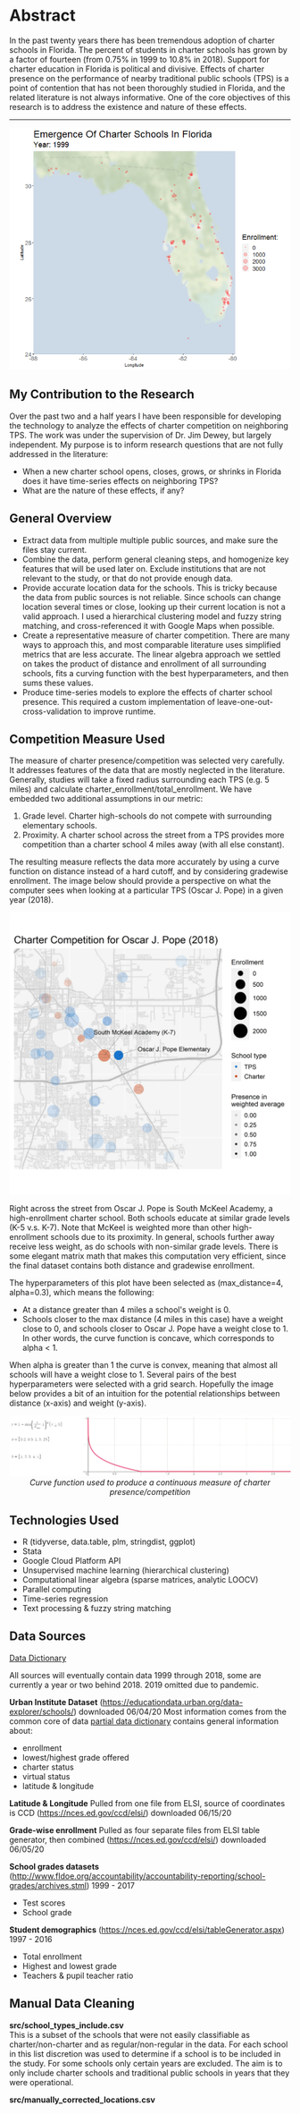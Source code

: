 # Abstract
In the past twenty years there has been tremendous adoption of charter schools in Florida. The percent of students in charter schools has grown by a factor of fourteen (from 0.75% in 1999 to 10.8% in 2018). Support for charter education in Florida is political and divisive. Effects of charter presence on the performance of nearby traditional public schools (TPS) is a point of contention that has not been thoroughly studied in Florida, and the related literature is not always informative. One of the core objectives of this research is to address the existence and nature of these effects. 

------

<p align="center" width="100%">
    <img src="img/emergenceOfCharterSchools.gif"> 
</p>

## My Contribution to the Research
Over the past two and a half years I have been responsible for developing the technology to analyze the effects of charter competition on neighboring TPS. The work was under the supervision of Dr. Jim Dewey, but largely independent. My purpose is to inform research questions that are not fully addressed in the literature:
- When a new charter school opens, closes, grows, or shrinks in Florida does it have time-series effects on neighboring TPS?
- What are the nature of these effects, if any?

## General Overview
- Extract data from multiple multiple public sources, and make sure the files stay current. 
- Combine the data, perform general cleaning steps, and homogenize key features that will be used later on. Exclude institutions that are not relevant to the study, or that do not provide enough data. 
- Provide accurate location data for the schools. This is tricky because the data from public sources is not reliable. Since schools can change location several times or close, looking up their current location is not a valid approach. I used a hierarchical clustering model and fuzzy string matching, and cross-referenced it with Google Maps when possible. 
- Create a representative measure of charter competition. There are many ways to approach this, and most comparable literature uses simplified metrics that are less accurate. The linear algebra approach we settled on takes the product of distance and enrollment of all surrounding schools, fits a curving function with the best hyperparameters, and then sums these values. 
- Produce time-series models to explore the effects of charter school presence. This required a custom implementation of leave-one-out-cross-validation to improve runtime.

## Competition Measure Used
The measure of charter presence/competition was selected very carefully. It addresses features of the data that are mostly neglected in the literature. Generally, studies will take a fixed radius surrounding each TPS (e.g. 5 miles) and calculate charter_enrollment/total_enrollment. We have embedded two additional assumptions in our metric: 
1. Grade level. Charter high-schools do not compete with surrounding elementary schools.
2. Proximity. A charter school across the street from a TPS provides more competition than a charter school 4 miles away (with all else constant). 

The resulting measure reflects the data more accurately by using a curve function on distance instead of a hard cutoff, and by considering gradewise enrollment. The image below should provide a perspective on what the computer sees when looking at a particular TPS (Oscar J. Pope) in a given year (2018). 

<p align="center" width="100%">
    <img width="700px" src="img/competitionMeasureExample.jpg"> 
</p>

Right across the street from Oscar J. Pope is South McKeel Academy, a high-enrollment charter school. Both schools educate at similar grade levels (K-5 v.s. K-7). Note that McKeel is weighted more than other high-enrollment schools due to its proximity. In general, schools further away receive less weight, as do schools with non-similar grade levels. There is some elegant matrix math that makes this computation very efficient, since the final dataset contains both distance and gradewise enrollment.

The hyperparameters of this plot have been selected as (max_distance=4, alpha=0.3), which means the following:
- At a distance greater than 4 miles a school's weight is 0. 
- Schools closer to the max distance (4 miles in this case) have a weight close to 0, and schools closer to Oscar J. Pope have a weight close to 1. In other words, the curve function is concave, which corresponds to alpha < 1. 

When alpha is greater than 1 the curve is convex, meaning that almost all schools will have a weight close to 1. Several pairs of the best hyperparameters were selected with a grid search. Hopefully the image below provides a bit of an intuition for the potential relationships between distance (x-axis) and weight (y-axis).

<p align="center" width="100%">
    <img src="img/gridSearchExample.gif"> 
    <br>
    <i>Curve function used to produce a continuous measure of charter presence/competition</i>
</p>

## Technologies Used
- R (tidyverse, data.table, plm, stringdist, ggplot)
- Stata
- Google Cloud Platform API
- Unsupervised machine learning (hierarchical clustering)
- Computational linear algebra (sparse matrices, analytic LOOCV)
- Parallel computing
- Time-series regression 
- Text processing & fuzzy string matching

## Data Sources

[Data Dictionary](https://docs.google.com/spreadsheets/d/1w-w7T3FAB0RLbvLk99KsqqPeYc_2AcSK3gtDrOsGLI0/edit#gid=188439690)

All sources will eventually contain data 1999 through 2018, some are currently a year or two behind 2018. 2019 omitted due to pandemic. 

**Urban Institute Dataset** (https://educationdata.urban.org/data-explorer/schools/) downloaded 06/04/20 
Most information comes from the common core of data [partial data dictionary](https://nces.ed.gov/ccd/psadd.asp)
contains general information about:
- enrollment
- lowest/highest grade offered
- charter status
- virtual status
- latitude & longitude


**Latitude & Longitude** Pulled from one file from ELSI, source of coordinates is CCD
(https://nces.ed.gov/ccd/elsi/) downloaded 06/15/20


**Grade-wise enrollment** Pulled as four separate files from ELSI table generator, then combined 
(https://nces.ed.gov/ccd/elsi/) downloaded 06/05/20


**School grades datasets** (http://www.fldoe.org/accountability/accountability-reporting/school-grades/archives.stml)
1999 - 2017
- Test scores
- School grade


**Student demographics** (https://nces.ed.gov/ccd/elsi/tableGenerator.aspx)
1997 - 2016
- Total enrollment
- Highest and lowest grade
- Teachers & pupil teacher ratio

## Manual Data Cleaning

**src/school_types_include.csv** </br>
This is a subset of the schools that were not easily classifiable as charter/non-charter and as regular/non-regular in the data. For each school in this list discretion was used to determine if a school is to be included in the study. For some schools only certain years are excluded. The aim is to only include charter schools and traditional public schools in years that they were operational. 

**src/manually_corrected_locations.csv**</br>
